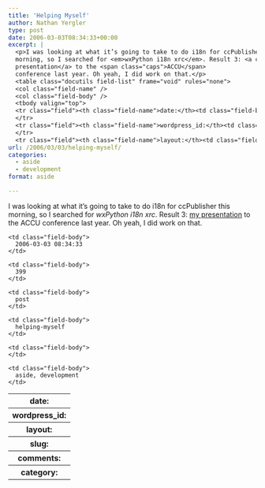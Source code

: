 ```yaml
---
title: 'Helping Myself'
author: Nathan Yergler
type: post
date: 2006-03-03T08:34:33+00:00
excerpt: |
  <p>I was looking at what it’s going to take to do i18n for ccPublisher this
  morning, so I searched for <em>wxPython i18n xrc</em>. Result 3: <a class="reference external" href="http://yergler.net/talks/desktopapps_uk/">my
  presentation</a> to the <span class="caps">ACCU</span>
  conference last year. Oh yeah, I did work on that.</p>
  <table class="docutils field-list" frame="void" rules="none">
  <col class="field-name" />
  <col class="field-body" />
  <tbody valign="top">
  <tr class="field"><th class="field-name">date:</th><td class="field-body">2006-03-03 08:34:33</td>
  </tr>
  <tr class="field"><th class="field-name">wordpress_id:</th><td class="field-body">399</td>
  </tr>
  <tr class="field"><th class="field-name">layout:</th><td class="field-body">post ...</td></tr></tbody></table>
url: /2006/03/03/helping-myself/
categories:
  - aside
  - development
format: aside

---
```

I was looking at what it’s going to take to do i18n for ccPublisher this morning, so I searched for _wxPython i18n xrc_. Result 3: [my presentation][1]  to the <span class="caps">ACCU</span> conference last year. Oh yeah, I did work on that.

<table class="docutils field-list" frame="void" rules="none">
  <col class="field-name" /> <col class="field-body" /> <tr class="field">
    <th class="field-name">
      date:
    </th>

    <td class="field-body">
      2006-03-03 08:34:33
    </td>
  </tr>

  <tr class="field">
    <th class="field-name">
      wordpress_id:
    </th>

    <td class="field-body">
      399
    </td>
  </tr>

  <tr class="field">
    <th class="field-name">
      layout:
    </th>

    <td class="field-body">
      post
    </td>
  </tr>

  <tr class="field">
    <th class="field-name">
      slug:
    </th>

    <td class="field-body">
      helping-myself
    </td>
  </tr>

  <tr class="field">
    <th class="field-name">
      comments:
    </th>

    <td class="field-body">
    </td>
  </tr>

  <tr class="field">
    <th class="field-name">
      category:
    </th>

    <td class="field-body">
      aside, development
    </td>
  </tr>
</table>

 [1]: http://yergler.net/talks/desktopapps_uk/